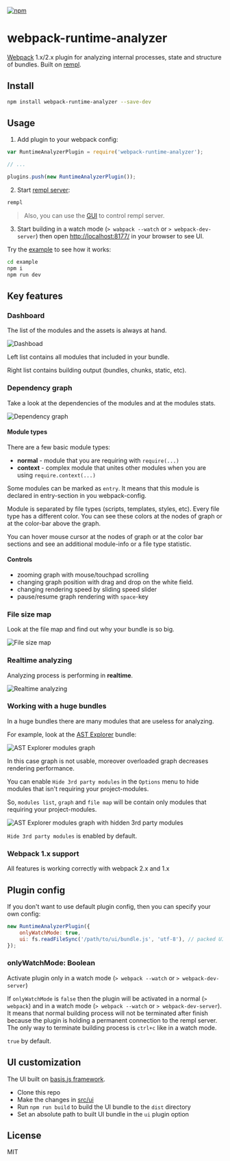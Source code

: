 [![npm](https://img.shields.io/npm/v/webpack-runtime-analyzer.svg)](https://www.npmjs.com/package/webpack-runtime-analyzer)

# webpack-runtime-analyzer

[Webpack](https://github.com/webpack/webpack) 1.x/2.x plugin for analyzing internal processes, state and structure of bundles. Built on [rempl](https://github.com/rempl/rempl).

## Install

```bash
npm install webpack-runtime-analyzer --save-dev
```

## Usage

1) Add plugin to your webpack config:

```js
var RuntimeAnalyzerPlugin = require('webpack-runtime-analyzer');

// ...

plugins.push(new RuntimeAnalyzerPlugin());
```

2) Start [rempl server](https://github.com/rempl/rempl-cli):

```bash
rempl
```

> Also, you can use the [GUI](https://github.com/rempl/menubar-server) to control rempl server.

3) Start building in a watch mode (`> wabpack --watch` or `> webpack-dev-server`) then open [http://localhost:8177/](http://localhost:8177/) in your browser to see UI.

Try the [example](example) to see how it works:

```bash
cd example
npm i
npm run dev
```

## Key features

### Dashboard

The list of the modules and the assets is always at hand.

![Dashboad](https://cloud.githubusercontent.com/assets/6654581/23513209/4ef24f2c-ff74-11e6-9a75-cc254a4783e1.png)

Left list contains all modules that included in your bundle.

Right list contains building output (bundles, chunks, static, etc).

### Dependency graph

Take a look at the dependencies of the modules and at the modules stats.

![Dependency graph](https://cloud.githubusercontent.com/assets/6654581/23990737/0770cff0-0a48-11e7-9730-4da8c6452893.png)

#### Module types

There are a few basic module types:
- **normal** - module that you are requiring with `require(...)`
- **context** - complex module that unites other modules when you are using `require.context(...)`

Some modules can be marked as `entry`. It means that this module is declared in entry-section in you webpack-config.

Module is separated by file types (scripts, templates, styles, etc). Every file type has a different color. You can see these colors at the nodes of graph or at the color-bar above the graph.

You can hover mouse cursor at the nodes of graph or at the color bar sections and see an additional module-info or a file type statistic.

#### Controls

- zooming graph with mouse/touchpad scrolling
- changing graph position with drag and drop on the white field.
- changing rendering speed by sliding speed slider
- pause/resume graph rendering with `space`-key

### File size map

Look at the file map and find out why your bundle is so big.

![File size map](https://cloud.githubusercontent.com/assets/6654581/23513627/b610976c-ff75-11e6-8f6a-447a634a6074.png)

### Realtime analyzing

Analyzing process is performing in **realtime**.

![Realtime analyzing](https://cloud.githubusercontent.com/assets/6654581/23513658/ddb32154-ff75-11e6-93a9-29579d7c9bee.png)

### Working with a huge bundles

In a huge bundles there are many modules that are useless for analyzing.

For example, look at the [AST Explorer](https://github.com/fkling/astexplorer) bundle:

![AST Explorer modules graph](https://cloud.githubusercontent.com/assets/6654581/23990644/c87a947a-0a47-11e7-948d-681289f54c59.png)

In this case graph is not usable, moreover overloaded graph decreases rendering performance.

You can enable `Hide 3rd party modules` in the `Options` menu to hide modules that isn't requiring your project-modules.

So, `modules list`, `graph` and `file map` will be contain only modules that requiring your project-modules.

![AST Explorer modules graph with hidden 3rd party modules](https://cloud.githubusercontent.com/assets/6654581/23990815/3cabb1d0-0a48-11e7-9f84-177cad1f70d2.png)

`Hide 3rd party modules` is enabled by default.

### Webpack 1.x support

All features is working correctly with webpack 2.x and 1.x

## Plugin config

If you don't want to use default plugin config, then you can specify your own config:

```js
new RuntimeAnalyzerPlugin({
    onlyWatchMode: true,
    ui: fs.readFileSync('/path/to/ui/bundle.js', 'utf-8'), // packed UI bundle (js + html + css + etc...)
});
```

### onlyWatchMode: Boolean

Activate plugin only in a watch mode (`> webpack --watch` or `> webpack-dev-server`)

If `onlyWatchMode` is `false` then the plugin will be activated in a normal (`> webpack`) and in a watch mode (`> webpack --watch` or `> webpack-dev-server`). It means that normal building process will not be terminated after finish because the plugin is holding a permanent connection to the rempl server. The only way to terminate building process is `ctrl+c` like in a watch mode.

`true` by default.

## UI customization

The UI built on [basis.js framework](http://basisjs.com/).

* Clone this repo
* Make the changes in [src/ui](src/ui)
* Run `npm run build` to build the UI bundle to the `dist` directory
* Set an absolute path to built UI bundle in the `ui` plugin option 

## License

MIT
